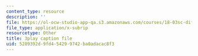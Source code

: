 ```yaml
---
content_type: resource
description: ''
file: https://ol-ocw-studio-app-qa.s3.amazonaws.com/courses/18-03sc-differential-equations-fall-2011/5289392d9fd454299742ba0adacac8f3_zreI4HllD80.vtt
file_type: application/x-subrip
resourcetype: Other
title: 3play caption file
uid: 5289392d-9fd4-5429-9742-ba0adacac8f3
---
```

